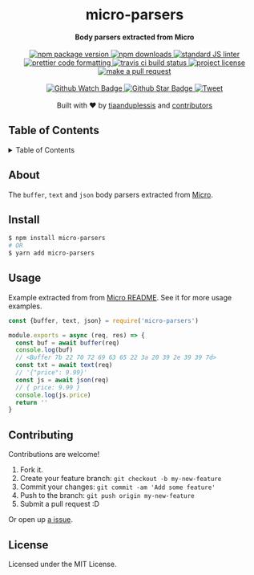 
<h1 align="center">micro-parsers</h1>
<div align="center">
  <strong>Body parsers extracted from Micro</strong>
</div>
<br>
<div align="center">
  <a href="https://npmjs.org/package/micro-parsers">
    <img src="https://img.shields.io/npm/v/micro-parsers.svg?style=flat-square" alt="npm package version" />
  </a>
  <a href="https://npmjs.org/package/micro-parsers">
  <img src="https://img.shields.io/npm/dm/micro-parsers.svg?style=flat-square" alt="npm downloads" />
  </a>
  <a href="https://github.com/feross/standard">
    <img src="https://img.shields.io/badge/code%20style-standard-brightgreen.svg?style=flat-square" alt="standard JS linter" />
  </a>
  <a href="https://github.com/prettier/prettier">
    <img src="https://img.shields.io/badge/styled_with-prettier-ff69b4.svg?style=flat-square" alt="prettier code formatting" />
  </a>
  <a href="https://travis-ci.org/tiaanduplessis/micro-parsers">
    <img src="https://img.shields.io/travis/tiaanduplessis/micro-parsers.svg?style=flat-square" alt="travis ci build status" />
  </a>
  <a href="https://github.com/tiaanduplessis/micro-parsers/blob/master/LICENSE">
    <img src="https://img.shields.io/npm/l/micro-parsers.svg?style=flat-square" alt="project license" />
  </a>
  <a href="http://makeapullrequest.com">
    <img src="https://img.shields.io/badge/PRs-welcome-brightgreen.svg?style=flat-square" alt="make a pull request" />
  </a>
</div>
<br>
<div align="center">
  <a href="https://github.com/tiaanduplessis/micro-parsers/watchers">
    <img src="https://img.shields.io/github/watchers/tiaanduplessis/micro-parsers.svg?style=social" alt="Github Watch Badge" />
  </a>
  <a href="https://github.com/tiaanduplessis/micro-parsers/stargazers">
    <img src="https://img.shields.io/github/stars/tiaanduplessis/micro-parsers.svg?style=social" alt="Github Star Badge" />
  </a>
  <a href="https://twitter.com/intent/tweet?text=Check%20out%20micro-parsers!%20https://github.com/tiaanduplessis/micro-parsers%20%F0%9F%91%8D">
    <img src="https://img.shields.io/twitter/url/https/github.com/tiaanduplessis/micro-parsers.svg?style=social" alt="Tweet" />
  </a>
</div>
<br>
<div align="center">
  Built with ❤︎ by <a href="https://github.com/tiaanduplessis">tiaanduplessis</a> and <a href="https://github.com/tiaanduplessis/micro-parsers/contributors">contributors</a>
</div>

<h2>Table of Contents</h2>
<details>
  <summary>Table of Contents</summary>
  <li><a href="#about">About</a></li>
  <li><a href="#install">Install</a></li>
  <li><a href="#usage">Usage</a></li>
  <li><a href="#contribute">Contribute</a></li>
  <li><a href="#license">License</a></li>
</details>

## About

The `buffer`, `text` and `json` body parsers extracted from [Micro](https://github.com/zeit/micro#body-parsing).


## Install

```sh
$ npm install micro-parsers
# OR
$ yarn add micro-parsers
```

## Usage

Example extracted from from [Micro README](https://github.com/zeit/micro#body-parsing). See it for more usage examples.

```js
const {buffer, text, json} = require('micro-parsers')

module.exports = async (req, res) => {
  const buf = await buffer(req)
  console.log(buf)
  // <Buffer 7b 22 70 72 69 63 65 22 3a 20 39 2e 39 39 7d>
  const txt = await text(req)
  // '{"price": 9.99}'
  const js = await json(req)
  // { price: 9.99 }
  console.log(js.price)
  return ''
}
```

## Contributing

Contributions are welcome!

1. Fork it.
2. Create your feature branch: `git checkout -b my-new-feature`
3. Commit your changes: `git commit -am 'Add some feature'`
4. Push to the branch: `git push origin my-new-feature`
5. Submit a pull request :D

Or open up [a issue](https://github.com/tiaanduplessis/micro-parsers/issues).

## License

Licensed under the MIT License.
